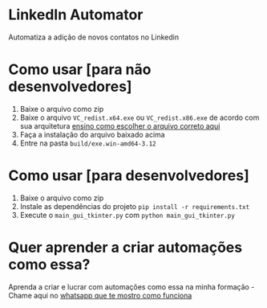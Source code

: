 # LinkedIn Automator
Automatiza a adição de novos contatos no Linkedin

# Como usar [para não desenvolvedores]
1. Baixe o arquivo como zip
2. Baixe o arquivo `VC_redist.x64.exe` ou `VC_redist.x86.exe` de acordo com sua arquitetura [ensino como escolher o arquivo correto aqui](https://youtu.be/bXYhiikehYI?t=1065)
3. Faça a instalação do arquivo baixado acima 
4. Entre na pasta `build/exe.win-amd64-3.12` 

# Como usar [para desenvolvedores]
1. Baixe o arquivo como zip
2. Instale as dependências do projeto `pip install -r requirements.txt`
3. Execute o `main_gui_tkinter.py` com `python main_gui_tkinter.py`

# Quer aprender a criar automações como essa?
Aprenda a criar e lucrar com automações como essa na minha formação - Chame aqui no [whatsapp que te mostro como funciona](https://link.devaprender.com/FalarComEquipe)
